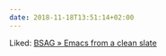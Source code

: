 ```yaml
---
date: 2018-11-18T13:51:14+02:00
---
```


Liked: [BSAG » Emacs from a clean slate](https://www.rousette.org.uk/archives/emacs-from-a-clean-slate/)
